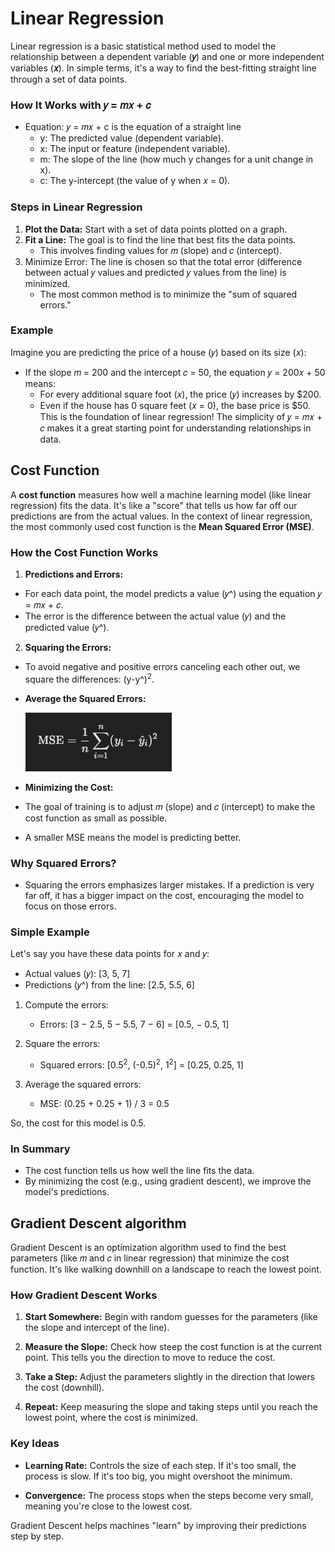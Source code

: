 # Linear Regression

Linear regression is a basic statistical method used to model the relationship between a dependent variable (**𝑦**) and one or more independent variables (**𝑥**). In simple terms, it's a way to find the best-fitting straight line through a set of data points.

### How It Works with 𝑦 = 𝑚𝑥 + 𝑐
* Equation: 𝑦 = 𝑚𝑥 + c is the equation of a straight line
    * y: The predicted value (dependent variable).
    * x: The input or feature (independent variable).
    * m: The slope of the line (how much y changes for a unit change in x).
    * c: The y-intercept (the value of y when 𝑥 = 0).

### Steps in Linear Regression
1. **Plot the Data:** Start with a set of data points plotted on a graph.
2. **Fit a Line:** The goal is to find the line that best fits the data points.
    * This involves finding values for 𝑚 (slope) and 𝑐 (intercept).
3. Minimize Error: The line is chosen so that the total error (difference between actual 𝑦 values and predicted 𝑦 values from the line) is minimized.
    * The most common method is to minimize the "sum of squared errors."

### Example
Imagine you are predicting the price of a house (𝑦) based on its size (𝑥):
* If the slope 𝑚 = 200 and the intercept 𝑐 = 50, the equation 𝑦 = 200𝑥 + 50 means:
    * For every additional square foot (𝑥), the price (𝑦) increases by $200.
    * Even if the house has 0 square feet (𝑥 = 0), the base price is $50.
This is the foundation of linear regression! The simplicity of 𝑦 = 𝑚𝑥 + 𝑐 makes it a great starting point for understanding relationships in data.


## Cost Function
A **cost function** measures how well a machine learning model (like linear regression) fits the data. It's like a "score" that tells us how far off our predictions are from the actual values.
In the context of linear regression, the most commonly used cost function is the **Mean Squared Error (MSE)**.

### How the Cost Function Works
1. **Predictions and Errors:**
* For each data point, the model predicts a value (𝑦^) using the equation 𝑦 = 𝑚𝑥 + 𝑐.
* The error is the difference between the actual value (𝑦) and the predicted value (𝑦^).

2. **Squaring the Errors:**
* To avoid negative and positive errors canceling each other out, we square the differences: (y-y^)<sup>2</sup>.
* **Average the Squared Errors:**

    ![alt text](../../README-imgs/linear_regression_cost_function.png)

* **Minimizing the Cost:**
* The goal of training is to adjust 𝑚 (slope) and 𝑐 (intercept) to make the cost function as small as possible.
* A smaller MSE means the model is predicting better.

### Why Squared Errors?
* Squaring the errors emphasizes larger mistakes. If a prediction is very far off, it has a bigger impact on the cost, encouraging the model to focus on those errors.

### Simple Example
Let's say you have these data points for 𝑥 and 𝑦:
* Actual values (𝑦): [3, 5, 7]
* Predictions (𝑦^) from the line: [2.5, 5.5, 6]

1. Compute the errors:
    * Errors: [3 − 2.5, 5 − 5.5, 7 − 6] = [0.5, − 0.5, 1]

2. Square the errors:
    * Squared errors: [0.5<sup>2</sup>, (-0.5)<sup>2</sup>, 1<sup>2</sup>] = [0.25, 0.25, 1]

3. Average the squared errors:
    * MSE: (0.25 + 0.25 + 1) / 3 = 0.5

So, the cost for this model is 0.5.

### In Summary
* The cost function tells us how well the line fits the data.
* By minimizing the cost (e.g., using gradient descent), we improve the model's predictions.


## Gradient Descent algorithm
Gradient Descent is an optimization algorithm used to find the best parameters (like 
𝑚 and 𝑐 in linear regression) that minimize the cost function. It's like walking downhill on a landscape to reach the lowest point.

### How Gradient Descent Works
1. **Start Somewhere:** Begin with random guesses for the parameters (like the slope and intercept of the line).

2. **Measure the Slope:** Check how steep the cost function is at the current point. This tells you the direction to move to reduce the cost.

3. **Take a Step:** Adjust the parameters slightly in the direction that lowers the cost (downhill).

4. **Repeat:** Keep measuring the slope and taking steps until you reach the lowest point, where the cost is minimized.

### Key Ideas
* **Learning Rate:** Controls the size of each step. If it's too small, the process is slow. If it's too big, you might overshoot the minimum.

* **Convergence:** The process stops when the steps become very small, meaning you're close to the lowest cost.

Gradient Descent helps machines "learn" by improving their predictions step by step.